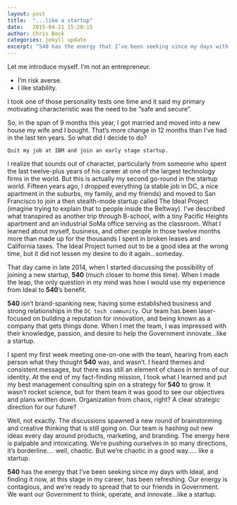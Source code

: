 ```yaml
---
layout: post
title:  "...like a startup"
date:   2015-04-21 15:20:15
author: Chris Bock
categories: jekyll update
excerpt: "540 has the energy that I’ve been seeking since my days with Ideal, and finding it now, at this stage in my career, has been refreshing. Our energy is contagious, and we’re ready to spread that to our friends in Government. We want our Government to think, operate, and innovate…like a startup."
---
```


Let me introduce myself.  I’m not an entrepreneur.

- I’m risk averse.
- I like stability.

I took one of those personality tests one time and it said my primary motivating characteristic was the need to be “safe and secure”.

So, in the span of 9 months this year, I got married and moved into a new house my wife and I bought.  That’s more change in 12 months than I’ve had in the last ten years.  So what did I decide to do?

    Quit my job at IBM and join an early stage startup.

I realize that sounds out of character, particularly from someone who spent the last twelve-plus years of his career at one of the largest technology firms in the world.  But this is actually my second go-round in the startup world.  Fifteen years ago, I dropped everything (a stable job in DC, a nice apartment in the suburbs, my family, and my friends) and moved to San Francisco to join a then stealth-mode startup called The Ideal Project (imagine trying to explain that to people inside the Beltway). I’ve described what transpired as another trip through B-school, with a tiny Pacific Heights apartment and an industrial SoMa office serving as the classroom.  What I learned about myself, business, and other people in those twelve months more than made up for the thousands I spent in broken leases and California taxes.  The Ideal Project turned out to be a good idea at the wrong time, but it did not lessen my desire to do it again…someday.

That day came in late 2014, when I started discussing the possibility of joining a new startup, **540** (much closer to home this time).  When I made the leap, the only question in my mind was how I would use my experience from Ideal to **540**’s benefit.

**540** isn’t brand-spanking new, having some established business and strong relationships in the `DC tech community`.  Our team has been laser-focused on building a reputation for innovation, and being known as a company that gets things done.  When I met the team, I was impressed with their knowledge, passion, and desire to help the Government innovate…like a startup.

I spent my first week meeting one-on-one with the team, hearing from each person what they thought **540** was, and wasn’t.  I heard themes and consistent messages, but there was still an element of chaos in terms of our identity.  At the end of my fact-finding mission, I took what I learned and put my best management consulting spin on a strategy for **540** to grow.  It wasn’t rocket science, but for them team it was good to see our objectives and plans written down.  Organization from chaos, right?  A clear strategic direction for our future?

Well, not exactly.  The discussions spawned a new round of brainstorming and creative thinking that is still going on.  Our team is hashing out new ideas every day around products, marketing, and branding.  The energy here is palpable and intoxicating.  We’re pushing ourselves in so many directions, it’s borderline…. well, chaotic.  But we’re chaotic in a good way….. like a startup.

**540** has the energy that I’ve been seeking since my days with Ideal, and finding it now, at this stage in my career, has been refreshing. Our energy is contagious, and we’re ready to spread that to our friends in Government. We want our Government to think, operate, and innovate…like a startup.